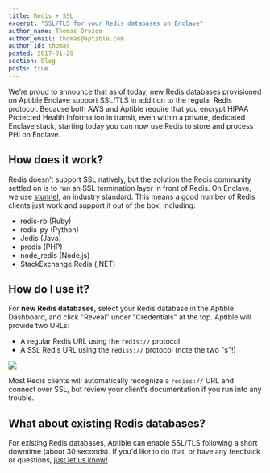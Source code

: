 ```yaml
---
title: Redis + SSL
excerpt: "SSL/TLS for your Redis databases on Enclave"
author_name: Thomas Orozco
author_email: thomas@aptible.com
author_id: thomas
posted: 2017-01-20
section: Blog
posts: true
---
```

We’re proud to announce that as of today, new Redis databases provisioned on Aptible Enclave support SSL/TLS in addition to the regular Redis protocol. Because both AWS and Aptible require that you encrypt HIPAA Protected Health Information in transit, even within a private, dedicated Enclave stack, starting today you can now use Redis to store and process PHI on Enclave.

## How does it work?

Redis doesn’t support SSL natively, but the solution the Redis community settled on is to run an SSL termination layer in front of Redis. On Enclave, we use [stunnel][0], an industry standard. This means a good number of Redis clients just work and support it out of the box, including:

  * redis-rb (Ruby)
  * redis-py (Python)
  * Jedis (Java)
  * predis (PHP)
  * node_redis (Node.js)
  * StackExchange.Redis (.NET)

## How do I use it?

For **new Redis databases**, select your Redis database in the Aptible Dashboard, and click "Reveal" under "Credentials" at the top. Aptible will provide two URLs:

  * A regular Redis URL using the `redis://` protocol
  * A SSL Redis URL using the `rediss://` protocol (note the two "s"!)

<p class="text-center">
  <img class="img-responsive" src="/images/blog/redis-ssl/redis-ssl.png">
</p>

Most Redis clients will automatically recognize a `rediss://` URL and connect over SSL, but review your client’s documentation if you run into any trouble.

## What about existing Redis databases?

For existing Redis databases, Aptible can enable SSL/TLS following a short downtime (about 30 seconds). If you'd like to do that, or have any feedback or questions, [just let us know!][1]

  [0]: https://www.stunnel.org/index.html
  [1]: http://contact.aptible.com     